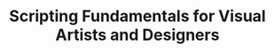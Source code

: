 ---
title: Scripting Fundamentals for Visual Artists and Designers
number: ART 200
credits: 3
academic-home: Arts & Arch
course-type: [supporting]
description:  
bulletin-link: https://bulletins.psu.edu/search/?search=%22art+200%22
pathway-list: [Video Production, Digital Design, Interactive Media Developer]
---